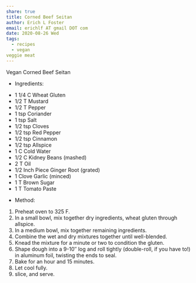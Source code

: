 ```yaml
---
share: true
title: Corned Beef Seitan
author: Erich L Foster
email: erichlf AT gmail DOT com
date: 2020-08-26 Wed
tags:
  - recipes
  - vegan
veggie meat
---
```

Vegan Corned Beef Seitan
* Ingredients:
- 1 1/4 C Wheat Gluten
- 1/2 T Mustard
- 1/2 T Pepper
- 1 tsp Coriander
- 1 tsp Salt
- 1/2 tsp Cloves
- 1/2 tsp Red Pepper
- 1/2 tsp Cinnamon
- 1/2 tsp Allspice
- 1 C Cold Water
- 1/2 C Kidney Beans (mashed)
- 2 T Oil
- 1/2 Inch Piece Ginger Root (grated)
- 1 Clove Garlic (minced)
- 1 T Brown Sugar
- 1 T Tomato Paste

* Method:
1. Preheat oven to 325 F.
2. In a small bowl, mix together dry ingredients, wheat gluten through allspice.
3. In a medium bowl, mix together remaining ingredients.
4. Combine the wet and dry mixtures together until well-blended.
5. Knead the mixture for a minute or two to condition the gluten.
6. Shape dough into a 9-10″ log and roll tightly (double-roll, if you have to!) in aluminum foil, twisting
   the ends to seal.
7. Bake for an hour and 15 minutes.
8. Let cool fully.
9. slice, and serve.
